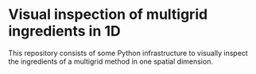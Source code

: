 # Visual inspection of multigrid ingredients in 1D

This repository consists of some Python infrastructure to visually
inspect the ingredients of a multigrid method in one spatial dimension.
